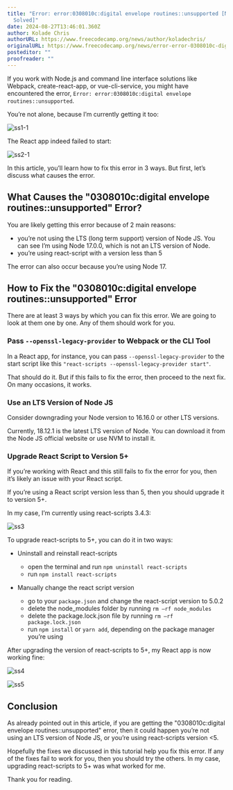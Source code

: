 ```yaml
---
title: "Error: error:0308010c:digital envelope routines::unsupported [Node Error
  Solved]"
date: 2024-08-27T13:46:01.360Z
author: Kolade Chris
authorURL: https://www.freecodecamp.org/news/author/koladechris/
originalURL: https://www.freecodecamp.org/news/error-error-0308010c-digital-envelope-routines-unsupported-node-error-solved/
posteditor: ""
proofreader: ""
---
```


If you work with Node.js and command line interface solutions like Webpack, create-react-app, or vue-cli-service, you might have encountered the error, `Error: error:0308010c:digital envelope routines::unsupported`.

<!-- more -->

You’re not alone, because I’m currently getting it too:

![ss1-1](https://www.freecodecamp.org/news/content/images/2022/11/ss1-1.png)

The React app indeed failed to start:

![ss2-1](https://www.freecodecamp.org/news/content/images/2022/11/ss2-1.png)

In this article, you’ll learn how to fix this error in 3 ways. But first, let’s discuss what causes the error.

## What Causes the "0308010c:digital envelope routines::unsupported" Error?

You are likely getting this error because of 2 main reasons:

-   you’re not using the LTS (long term support) version of Node JS. You can see I’m using Node 17.0.0, which is not an LTS version of Node.
-   you’re using react-script with a version less than 5

The error can also occur because you’re using Node 17.

## How to Fix the "0308010c:digital envelope routines::unsupported" Error

There are at least 3 ways by which you can fix this error. We are going to look at them one by one. Any of them should work for you.

### Pass `--openssl-legacy-provider` to Webpack or the CLI Tool

In a React app, for instance, you can pass `--openssl-legacy-provider` to the start script like this `"react-scripts --openssl-legacy-provider start"`.

That should do it. But if this fails to fix the error, then proceed to the next fix. On many occasions, it works.

### Use an LTS Version of Node JS

Consider downgrading your Node version to 16.16.0 or other LTS versions.

Currently, 18.12.1 is the latest LTS version of Node. You can download it from the Node JS official website or use NVM to install it.

### Upgrade React Script to Version 5+

If you’re working with React and this still fails to fix the error for you, then it’s likely an issue with your React script.

If you’re using a React script version less than 5, then you should upgrade it to version 5+.

In my case, I’m currently using react-scripts 3.4.3:

![ss3](https://www.freecodecamp.org/news/content/images/2022/11/ss3.png)

To upgrade react-scripts to 5+, you can do it in two ways:

-   Uninstall and reinstall react-scripts
    
    -   open the terminal and run `npm uninstall react-scripts`
    -   run `npm install react-scripts`
-   Manually change the react script version
    
    -   go to your `package.json` and change the react-script version to 5.0.2
    -   delete the node\_modules folder by running `rm –rf node_modules`
    -   delete the package.lock.json file by running `rm –rf package.lock.json`
    -   run `npm install` or `yarn add`, depending on the package manager you’re using

After upgrading the version of react-scripts to 5+, my React app is now working fine:

![ss4](https://www.freecodecamp.org/news/content/images/2022/11/ss4.png)

![ss5](https://www.freecodecamp.org/news/content/images/2022/11/ss5.png)

## Conclusion

As already pointed out in this article, if you are getting the "0308010c:digital envelope routines::unsupported" error, then it could happen you’re not using an LTS version of Node JS, or you’re using react-scripts version <5.

Hopefully the fixes we discussed in this tutorial help you fix this error. If any of the fixes fail to work for you, then you should try the others. In my case, upgrading react-scripts to 5+ was what worked for me.

Thank you for reading.